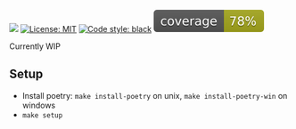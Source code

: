 ![](https://img.shields.io/badge/python-3.8-blue)
[![License: MIT](https://img.shields.io/badge/License-MIT-yellow.svg)](https://opensource.org/licenses/MIT)
[![Code style: black](https://img.shields.io/badge/code%20style-black-000000.svg)](https://github.com/psf/black)
![](./coverage.svg)

Currently WIP

## Setup
- Install poetry: `make install-poetry` on unix, `make install-poetry-win` on windows
- `make setup`
